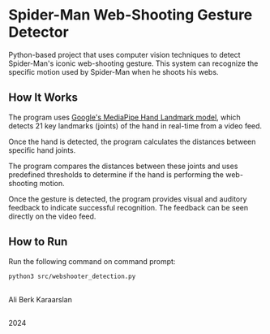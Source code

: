 # Spider-Man Web-Shooting Gesture Detector
Python-based project that uses computer vision techniques to detect Spider-Man's iconic web-shooting gesture. This system can recognize the specific motion used by Spider-Man when he shoots his webs.

## How It Works
The program uses [Google's MediaPipe Hand Landmark model](https://ai.google.dev/edge/mediapipe/solutions/vision/hand_landmarker), which detects 21 key landmarks (joints) of the hand in real-time from a video feed.

Once the hand is detected, the program calculates the distances between specific hand joints.

The program compares the distances between these joints and uses predefined thresholds to determine if the hand is performing the web-shooting motion.

Once the gesture is detected, the program provides visual and auditory feedback to indicate successful recognition. The feedback can be seen directly on the video feed.

## How to Run

Run the following command on command prompt:
```bash
python3 src/webshooter_detection.py
```

##

Ali Berk Karaarslan
##

2024
